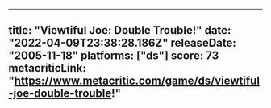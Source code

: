 
---
title: "Viewtiful Joe: Double Trouble!"
date: "2022-04-09T23:38:28.186Z"
releaseDate: "2005-11-18"
platforms: ["ds"]
score: 73
metacriticLink: "https://www.metacritic.com/game/ds/viewtiful-joe-double-trouble!"
---
